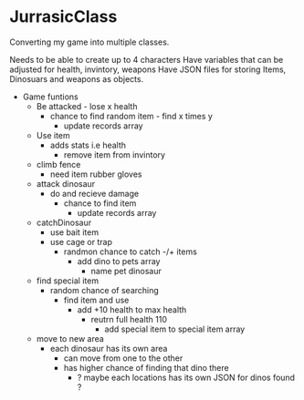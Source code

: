 # JurrasicClass 

Converting my game into multiple classes. 

Needs to be able to create up to 4 characters
Have variables that can be adjusted for health, invintory, weapons 
Have JSON files for storing Items, Dinosuars and weapons as objects.

- Game funtions
  - Be attacked - lose x health
    - chance to find random item - find x times y 
      - update records array
  - Use item
    - adds stats i.e health
      - remove item from invintory
  - climb fence
    - need item rubber gloves
  - attack dinosaur
    - do and recieve damage
      - chance to find item 
        - update records array
  - catchDinosaur
    - use bait item
    - use cage or trap
      - randmon chance to catch -/+ items
        - add dino to pets array
          - name pet dinosaur
  - find special item
    - random chance of searching
      - find item and use
        - add +10 health to max health
          - reutrn full health 110
            - add special item to special item array
  - move to new area
    - each dinosaur has its own area
      - can move from one to the other
      - has higher chance of finding that dino there
        - ? maybe each locations has its own JSON for dinos found ?